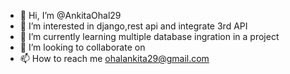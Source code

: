 - 👋 Hi, I’m @AnkitaOhal29
- 👀 I’m interested in django,rest api and integrate 3rd API
- 🌱 I’m currently learning multiple database ingration in a project
- 💞️ I’m looking to collaborate on 
- 📫 How to reach me ohalankita29@gmail.com

<!---
AnkitaOhal29/AnkitaOhal29 is a ✨ special ✨ repository because its `README.md` (this file) appears on your GitHub profile.
You can click the Preview link to take a look at your changes.
--->
